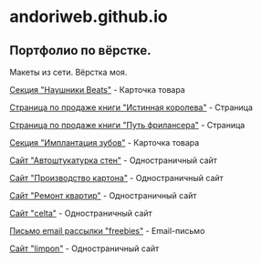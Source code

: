 # andoriweb.github.io
## Портфолио по вёрстке.

Макеты из сети. Вёрстка моя.


[Секция "Наушники Beats"](https://andoriweb.github.io/headphones_beats/ "Посмотреть сайт") - Карточка товара

[Страница по продаже книги "Истинная королева"](https://andoriweb.github.io/true_queen/ "Посмотреть сайт") - Страница

[Страница по продаже книги "Путь фрилансера"](https://andoriweb.github.io/path_freelancer/ "Посмотреть сайт") - Страница

[Секция "Имплантация зубов"](https://andoriweb.github.io/dental_implant/ "Посмотреть сайт") - Карточка товара

[Сайт "Автоштукатурка стен"](https://andoriweb.github.io/auto_plaster/ "Посмотреть сайт") - Одностраничный сайт

[Сайт "Производство картона"](https://andoriweb.github.io/cardboard/ "Посмотреть сайт") - Одностраничный сайт

[Сайт "Ремонт квартир"](https://andoriweb.github.io/repairs/ "Посмотреть сайт") - Одностраничный сайт

[Сайт "celta"](https://andoriweb.github.io/celta/ "Посмотреть сайт") - Одностраничный сайт

[Письмо email рассылки "freebies"](https://andoriweb.github.io/mail_freebies/ "Посмотреть сайт") - Email-письмо

[Сайт "limpon"](https://andoriweb.github.io/limpon/ "Посмотреть сайт") - Одностраничный сайт
